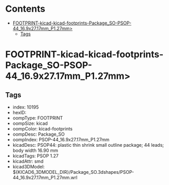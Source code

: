 



Contents
========

* [FOOTPRINT-kicad-kicad-footprints-Package_SO-PSOP-44_16.9x27.17mm_P1.27mm>](#footprint-kicad-kicad-footprints-package_so-psop-44_169x2717mm_p127mm)
	* [Tags](#tags)

# FOOTPRINT-kicad-kicad-footprints-Package_SO-PSOP-44_16.9x27.17mm_P1.27mm>

## Tags

- index: 10195
- hexID: 
- oompType: FOOTPRINT
- oompSize: kicad
- oompColor: kicad-footprints
- oompDesc: Package_SO
- oompIndex: PSOP-44_16.9x27.17mm_P1.27mm
- kicadDesc: PSOP44: plastic thin shrink small outline package; 44 leads; body width 16.90 mm
- kicadTags: PSOP 1.27
- kicadAttr: smd
- kicad3DModel: ${KICAD6_3DMODEL_DIR}/Package_SO.3dshapes/PSOP-44_16.9x27.17mm_P1.27mm.wrl
